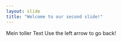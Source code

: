 ```yaml
---
layout: slide
title: "Welcome to our second slide!"
---
```

Mein toller Text
Use the left arrow to go back!
